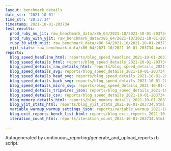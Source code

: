 ```yaml
---
layout: benchmark_details
date_str: '2021-10-01'
time_str: '20:37:34'
timestamp: 2021-10-01-203734
test_results:
  prod_ruby_no_jit: raw_benchmark_data/x86_64/2021-10/2021-10-01-203734_basic_benchmark_prod_ruby_no_jit.json
  prod_ruby_with_yjit: raw_benchmark_data/x86_64/2021-10/2021-10-01-203734_basic_benchmark_prod_ruby_with_yjit.json
  ruby_30_with_mjit: raw_benchmark_data/x86_64/2021-10/2021-10-01-203734_basic_benchmark_ruby_30_with_mjit.json
  yjit_stats: raw_benchmark_data/x86_64/2021-10/2021-10-01-203734_basic_benchmark_yjit_stats.json
reports:
  blog_speed_headline_html: reports/blog_speed_headline_2021-10-01-203734.html
  blog_speed_details_html: reports/blog_speed_details_2021-10-01-203734.html
  blog_speed_details_raw_details_html: reports/blog_speed_details_2021-10-01-203734.raw_details.html
  blog_speed_details_svg: reports/blog_speed_details_2021-10-01-203734.svg
  blog_speed_details_head_svg: reports/blog_speed_details_2021-10-01-203734.head.svg
  blog_speed_details_back_svg: reports/blog_speed_details_2021-10-01-203734.back.svg
  blog_speed_details_micro_svg: reports/blog_speed_details_2021-10-01-203734.micro.svg
  blog_speed_details_tripwires_json: reports/blog_speed_details_2021-10-01-203734.tripwires.json
  blog_speed_details_csv: reports/blog_speed_details_2021-10-01-203734.csv
  blog_memory_details_html: reports/blog_memory_details_2021-10-01-203734.html
  blog_yjit_stats_html: reports/blog_yjit_stats_2021-10-01-203734.html
  variable_warmup_warmup_settings_json: reports/variable_warmup_2021-10-01-203734.warmup_settings.json
  blog_exit_reports_bench_list_html: reports/blog_exit_reports_2021-10-01-203734.bench_list.html
  iteration_count_html: reports/iteration_count_2021-10-01-203734.html

---
```

Autogenerated by continuous_reporting/generate_and_upload_reports.rb script.
